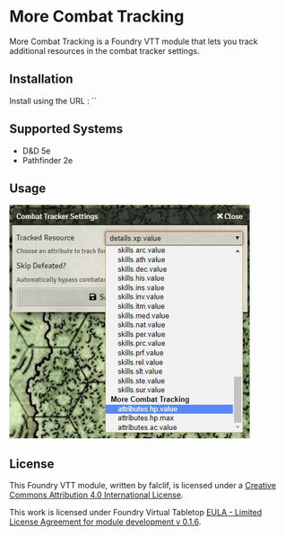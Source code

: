 # More Combat Tracking

More Combat Tracking is a Foundry VTT module that lets you track additional resources in the combat tracker settings.

## Installation

Install using the URL : ``

## Supported Systems

- D&D 5e
- Pathfinder 2e

## Usage

![Image of More Combat tracking](./MoreCombatTracking.png)

## License

This Foundry VTT module, written by falclif, is licensed under a [Creative Commons Attribution 4.0 International License](http://creativecommons.org/licenses/by/4.0/).

This work is licensed under Foundry Virtual Tabletop [EULA - Limited License Agreement for module development v 0.1.6](http://foundryvtt.com/pages/license.html).
